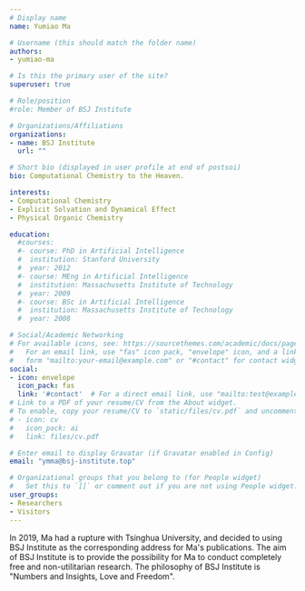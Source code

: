 ```yaml
---
# Display name
name: Yumiao Ma

# Username (this should match the folder name)
authors:
- yumiao-ma

# Is this the primary user of the site?
superuser: true

# Role/position
#role: Member of BSJ Institute

# Organizations/Affiliations
organizations:
- name: BSJ Institute
  url: ""

# Short bio (displayed in user profile at end of postsoi)
bio: Computational Chemistry to the Heaven.

interests:
- Computational Chemistry
- Explicit Solvation and Dynamical Effect
- Physical Organic Chemistry

education:
  #courses:
  #- course: PhD in Artificial Intelligence
  #  institution: Stanford University
  #  year: 2012
  #- course: MEng in Artificial Intelligence
  #  institution: Massachusetts Institute of Technology
  #  year: 2009
  #- course: BSc in Artificial Intelligence
  #  institution: Massachusetts Institute of Technology
  #  year: 2008

# Social/Academic Networking
# For available icons, see: https://sourcethemes.com/academic/docs/page-builder/#icons
#   For an email link, use "fas" icon pack, "envelope" icon, and a link in the
#   form "mailto:your-email@example.com" or "#contact" for contact widget.
social:
- icon: envelope
  icon_pack: fas
  link: '#contact'  # For a direct email link, use "mailto:test@example.org".
# Link to a PDF of your resume/CV from the About widget.
# To enable, copy your resume/CV to `static/files/cv.pdf` and uncomment the lines below.
# - icon: cv
#   icon_pack: ai
#   link: files/cv.pdf

# Enter email to display Gravatar (if Gravatar enabled in Config)
email: "ymma@bsj-institute.top"

# Organizational groups that you belong to (for People widget)
#   Set this to `[]` or comment out if you are not using People widget.
user_groups:
- Researchers
- Visitors
---
```


In 2019, Ma had a rupture with Tsinghua University, and decided to using BSJ Institute as the corresponding address for Ma's publications. The aim of BSJ Institute is to provide the possibility for Ma to conduct completely free and non-utilitarian research. The philosophy of BSJ Institute is "Numbers and Insights, Love and Freedom".

